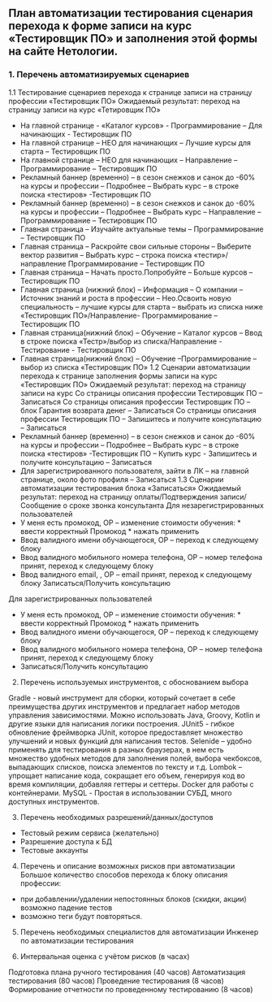 ## План автоматизации тестирования сценария перехода к форме записи на курс «Тестировщик ПО» и заполнения этой формы на сайте Нетологии.

### 1.	Перечень автоматизируемых сценариев

1.1 Тестирование сценариев перехода к странице записи на страницу профессии «Тестировщик ПО»
Ожидаемый результат: переход на страницу записи на курс «Тетировщик ПО»

- На главной странице - «Каталог курсов» - Программирование – Для начинающих - Тестировщик ПО 
- На главной странице – НЕО для начинающих – Лучшие курсы для старта – Тестировщик ПО 
- На главной странице – НЕО для начинающих – Направление – Программирование – Тестировщик ПО 
- Рекламный баннер (временно) – в сезон снежков и санок до -60% на курсы и профессии – Подробнее – Выбрать курс – в строке поиска «тестиров» -Тестировщик ПО 
- Рекламный баннер (временно) – в сезон снежков и санок до -60% на курсы и профессии – Подробнее – Выбрать курс – Направление – Программирование – Тестировщик ПО 
- Главная страница – Изучайте актуальные темы – Программирование – Тестировщик ПО 
- Главная страница – Раскройте свои сильные стороны – Выберите вектор развития – Выбрать курс – строка поиска «тестир»/направление Программирование – Тестировщик ПО 
- Главная страница – Начать просто.Попробуйте – Больше курсов – Тестировщик ПО
- Главная страница (нижний блок) – Информация – О компании – Источник знаний и роста в профессии – Нео.Освоить новую специальность – лучшие курсы для старта – выбрать из списка ниже «Тестировщик ПО»/Направление- Программирование – Тестировщик ПО
- Главная страница(нижний блок) – Обучение – Каталог курсов – Ввод в строке поиска «Тестр»/выбор из списка/Направление - Тестирование  - Тестировщик ПО
- Главная страница(нижний блок) – Обучение –Программирование – выбор из списка «Тестировщик ПО»
1.2 Сценарии автоматизации перехода к странице заполнения формы записи на курс «Тестировщик ПО»
Ожидаемый результат: переход на страницу записи на курс
Со страницы описания профессии Тестировщик ПО – Записаться
Со страницы описания профессии Тестировщик ПО – блок Гарантия возврата денег – Записаться
Со страницы описания профессии Тестировщик ПО – Запишитесь и получите консультацию – Записаться
- Рекламный баннер (временно) – в сезон снежков и санок до -60% на курсы и профессии – Подробнее – Выбрать курс – в строке поиска «тестиров» -Тестировщик ПО – Купить курс - Запишитесь и получите консультацию – Записаться
- Для зарегистрированного пользователя, зайти в ЛК – на главной странице, около фото профиля – Записаться
1.3 Сценарии автоматизации тестирования блока «Записаться»
Ожидаемый результат: переход на страницу оплаты/Подтверждения записи/Сообщение о сроке звонка консультанта
Для незарегистрированных пользователей
- У меня есть промокод, ОР – изменение стоимости обучения:
           * ввести корректный Промокод
           * нажать применить
- Ввод валидного имени обучающегося, ОР – переход к следующему блоку
- Ввод валидного мобильного номера телефона, ОР – номер телефона принят, переход к следующему блоку
- Ввод валидного email, , ОР – email принят, переход к следующему блоку
Записаться/Получить консультацию 

Для зарегистрированных пользователей
- У меня есть промокод, ОР – изменение стоимости обучения:
           * ввести корректный Промокод
           * нажать применить
- Ввод валидного имени обучающегося, ОР – переход к следующему блоку
- Ввод валидного мобильного номера телефона, ОР – номер телефона принят, переход к следующему блоку
- Записаться/Получить консультацию 

2.	Перечень используемых инструментов, с обоснованием выбора

Gradle - новый инструмент для сборки, который сочетает в себе преимущества других инструментов и предлагает набор методов управления зависимостями. Можно использовать Java, Groovy, Kotlin и другие языки для написания логики построения. 
JUnit5 - гибкое обновление фреймворка JUnit, которое предоставляет множество улучшений и новых функций для написания тестов.
Selenide – удобно применять для тестирования в разных браузерах, в нем есть множество удобных методов для заполнения полей, выбора чекбоксов, выпадающих списков, поиска элементов по тексту и т.д. 
Lombok – упрощает написание кода, сокращает его объем, генерируя код во время компиляции, добавляя геттеры и сеттеры.
Docker для работы с контейнерами.
MySQL  - Простая в использовании СУБД, много доступных инструментов.


3.	Перечень необходимых разрешений/данных/доступов

- Тестовый режим сервиса (желательно)
- Разрешение доступа к БД
- Тестовые аккаунты


4.	Перечень и описание возможных рисков при автоматизации
Большое количество способов перехода к блоку описания профессии:
- при добавлении/удалении непостоянных блоков (скидки, акции) возможно падение тестов
- возможно теги будут повторяться.
5.	Перечень необходимых специалистов для автоматизации
Инженер по автоматизации тестирования


6.	Интервальная оценка с учётом рисков (в часах)

Подготовка плана ручного тестирования (40 часов)
Автоматизация тестирования (80 часов)
Проведение тестирования (8 часов)
Формирование отчетности по проведенному тестированию (8 часов)
